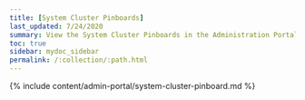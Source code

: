 ```yaml
---
title: [System Cluster Pinboards]
last_updated: 7/24/2020
summary: View the System Cluster Pinboards in the Administration Portal.
toc: true
sidebar: mydoc_sidebar
permalink: /:collection/:path.html
---
```


{% include content/admin-portal/system-cluster-pinboard.md %}
